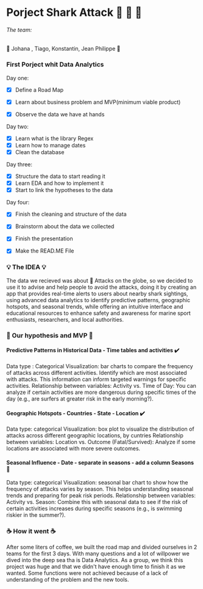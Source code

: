 
# Porject Shark Attack :shark: :shark: :shark:

###### The team:

:memo: Johana , Tiago, Konstantin, Jean Philippe :memo: 


### First Porject whit Data Analytics  
Day one:

- [x] Define a Road Map
- [x] Learn about business problem and MVP(minimum viable product)
- [x] Observe the data we have at hands


Day two:

- [x] Learn what is the library Regex
- [x] Learn how to manage dates
- [x] Clean the database

Day three:

- [x] Structure the data to start reading it 
- [x] Learn EDA and how to implement it
- [x] Start to link the hypotheses to the data 

Day four:

- [x] Finish the cleaning and structure of the data
- [x] Brainstorm about the data we collected
- [x] Finish the presentation
- [x] Make the READ.ME File



### :bulb: The IDEA :bulb: 

The data we recieved was about :shark: Attacks on the globe, so we decided to use it to advise and help people to avoid the attacks, doing it by creating an app that provides real-time alerts to users about nearby shark sightings, using advanced data analytics to identify predictive patterns, geographic hotspots, and seasonal trends, while offering an intuitive interface and educational resources to enhance safety and awareness for marine sport enthusiasts, researchers, and local authorities.



### :brain: Our hypothesis and MVP :brain: 

#### Predictive Patterns in Historical Data - Time tables and activities :heavy_check_mark: 
Data type : Categorical
Visualization:  bar charts to compare the frequency of attacks across different activities. Identify which are most associated with attacks. This information can inform targeted warnings for specific activities.
Relationship between variables: 
 Activity vs. Time of Day: You can analyze if certain activities are more dangerous during specific times of the day (e.g., are surfers at greater risk in the early morning?).
 
 
#### Geographic Hotspots - Countries - State - Location :heavy_check_mark: 
Data type: categorical
Visualization:  box plot to visualize the distribution of attacks across different geographic locations, by cuntries 
Relationship between variables: 
Location vs. Outcome (Fatal/Survived): Analyze if some locations are associated with more severe outcomes.

#### Seasonal Influence - Date - separate in seasons - add a column Seasons :no_good: 
Data type: categorical
Visualization: seasonal bar chart to show how the frequency of attacks varies by season. This helps understanding seasonal trends and preparing for peak risk periods. 
Relationship between variables: 
Activity vs. Season: Combine this with seasonal data to see if the risk of certain activities increases during specific seasons (e.g., is swimming riskier in the summer?).



### :coffee: How it went :coffee:

After some liters of coffee, we built the road map and divided ourselves in 2 teams for the first 3 days. With many questions and a lot of willpower we dived into the deep sea tha is Data Analytics. As a group, we think this project was huge and that we didn't have enough time to finish it as we wanted. Some functions were not achieved because of a lack of understanding of the problem and the new tools.



